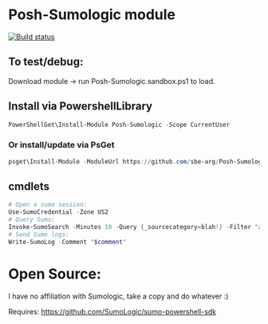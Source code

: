 Posh-Sumologic module
===================

[![Build status](https://ci.appveyor.com/api/projects/status/rgp57t50niffdl42?svg=true)](https://ci.appveyor.com/project/sbe-arg/posh-sumologic)

## To test/debug:
Download module -> run Posh-Sumologic.sandbox.ps1 to load.

## Install via PowershellLibrary
```powershell
PowerShellGet\Install-Module Posh-Sumologic -Scope CurrentUser
```
### Or install/update via PsGet
```powershell
psget\Install-Module -ModuleUrl https://github.com/sbe-arg/Posh-Sumologic/archive/master.zip # -update
```

## cmdlets
```powershell
# Open a sumo session:
Use-SumoCredential -Zone US2
# Query Sumo:
Invoke-SumoSearch -Minutes 10 -Query {_sourcecategory=blah!} -Filter "any keywords to filter your search"
# Send Sumo logs:
Write-SumoLog -Comment "$comment"
```


# Open Source:
I have no affiliation with Sumologic, take a copy and do whatever :)

Requires: https://github.com/SumoLogic/sumo-powershell-sdk
